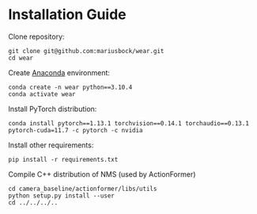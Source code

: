 # Installation Guide
Clone repository:

```
git clone git@github.com:mariusbock/wear.git
cd wear
```

Create [Anaconda](https://www.anaconda.com/products/distribution) environment:

```
conda create -n wear python==3.10.4
conda activate wear
```

Install PyTorch distribution:

```
conda install pytorch==1.13.1 torchvision==0.14.1 torchaudio==0.13.1 pytorch-cuda=11.7 -c pytorch -c nvidia
```

Install other requirements:
```
pip install -r requirements.txt
```

Compile C++ distribution of NMS (used by ActionFormer)

```
cd camera_baseline/actionformer/libs/utils
python setup.py install --user
cd ../../../..
```